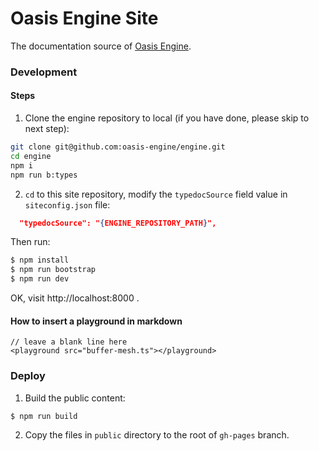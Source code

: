 # Oasis Engine Site

The documentation source of [Oasis Engine](https://github.com/oasis-engine/engine).

### Development

#### Steps

1. Clone the engine repository to local (if you have done, please skip to next step):

```bash
git clone git@github.com:oasis-engine/engine.git
cd engine
npm i
npm run b:types
```

2. `cd` to this site repository, modify the `typedocSource`  field value in `siteconfig.json` file:

```json
  "typedocSource": "{ENGINE_REPOSITORY_PATH}",
```

Then run:

```bash
$ npm install
$ npm run bootstrap
$ npm run dev
```

OK, visit http://localhost:8000 .

#### How to insert a playground in markdown
```
// leave a blank line here
<playground src="buffer-mesh.ts"></playground>
```

### Deploy

1. Build the public content:

```bash
$ npm run build
```

2. Copy the files in `public` directory to the root of `gh-pages` branch.

